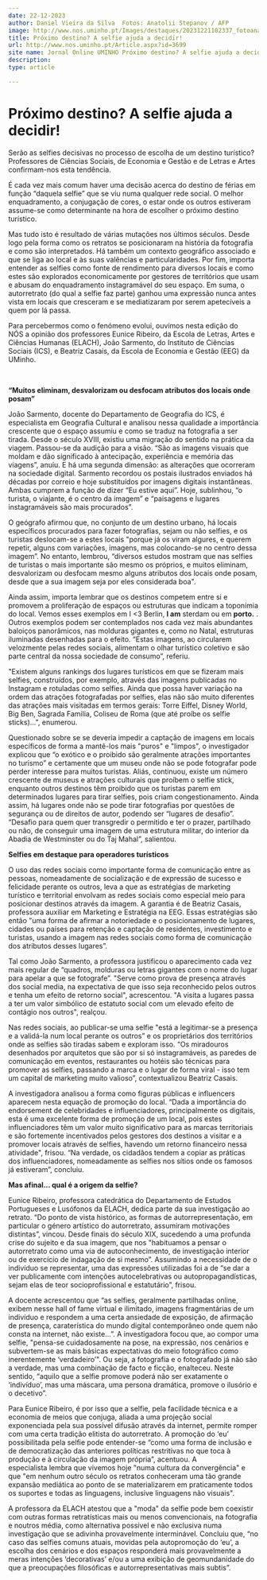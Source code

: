 ```yaml
---
date: 22-12-2023
author: Daniel Vieira da Silva  Fotos: Anatolii Stepanov / AFP
image: http://www.nos.uminho.pt/Images/destaques/20231221102337_fotoanatoliistepanov.jpg
title: Próximo destino? A selfie ajuda a decidir!
url: http://www.nos.uminho.pt/Article.aspx?id=3699
site name: Jornal Online UMINHO Próximo destino? A selfie ajuda a decidir!
description: 
type: article

---
```

# Próximo destino? A selfie ajuda a decidir!


  

Serão as selfies decisivas no processo de escolha de um destino turístico? Professores de Ciências Sociais, de Economia e Gestão e de Letras e Artes confirmam-nos esta tendência.

É cada vez mais comum haver uma decisão acerca do destino de férias em função “daquela selfie” que se viu numa qualquer rede social. O melhor enquadramento, a conjugação de cores, o estar onde os outros estiveram assume-se como determinante na hora de escolher o próximo destino turístico.

Mas tudo isto é resultado de várias mutações nos últimos séculos. Desde logo pela forma como os retratos se posicionaram na história da fotografia e como são interpretados. Há também um contexto geográfico associado e que se liga ao local e às suas valências e particularidades. Por fim, importa entender as selfies como fonte de rendimento para diversos locais e como estes são explorados economicamente por gestores de territórios que usam e abusam do enquadramento instagramável do seu espaço. Em suma, o autorretrato (do qual a selfie faz parte) ganhou uma expressão nunca antes vista em locais que cresceram e se mediatizaram por serem apetecíveis a quem por lá passa.

Para percebermos como o fenómeno evolui, ouvimos nesta edição do NÓS a opinião dos professores Eunice Ribeiro, da Escola de Letras, Artes e Ciências Humanas (ELACH), João Sarmento, do Instituto de Ciências Sociais (ICS), e Beatriz Casais, da Escola de Economia e Gestão (EEG) da UMinho.

 

**“Muitos eliminam, desvalorizam ou desfocam atributos dos locais onde posam”** 

João Sarmento, docente do Departamento de Geografia do ICS, é especialista em Geografia Cultural e analisou nessa qualidade a importância crescente que o espaço assumiu e como se traduz na fotografia a ser tirada. Desde o século XVIII, existiu uma migração do sentido na prática da viagem. Passou-se da audição para a visão. “São as imagens visuais que moldam e dão significado à antecipação, experiência e memória das viagens”, anuiu. E há uma segunda dimensão: as alterações que ocorreram na sociedade digital. Sarmento recordou os postais ilustrados enviados há décadas por correio e hoje substituídos por imagens digitais instantâneas. Ambas cumprem a função de dizer “Eu estive aqui”. Hoje, sublinhou, “o turista, o viajante, é o centro da imagem” e “paisagens e lugares instagramáveis são mais procurados”.

O geógrafo afirmou que, no conjunto de um destino urbano, há locais específicos procurados para fazer fotografias, sejam ou não selfies, e os turistas deslocam-se a estes locais "porque já os viram algures, e querem repetir, alguns com variações, imagens, mas colocando-se no centro dessa imagem”. No entanto, lembrou, “diversos estudos mostram que nas selfies de turistas o mais importante são mesmo os próprios, e muitos eliminam, desvalorizam ou desfocam mesmo alguns atributos dos locais onde posam, desde que a sua imagem seja por eles considerada boa".

Ainda assim, importa lembrar que os destinos competem entre si e promovem a proliferação de espaços ou estruturas que indicam a toponímia do local. Vemos esses exemplos em I <3 Berlin, **I am** sterdam ou em **porto.** . Outros exemplos podem ser contemplados nos cada vez mais abundantes baloiços panorâmicos, nas molduras gigantes e, como no Natal, estruturas iluminadas desenhadas para o efeito. “Estas imagens, ao circularem velozmente pelas redes sociais, alimentam o olhar turístico coletivo e são parte central da nossa sociedade de consumo”, referiu.

"Existem alguns rankings dos lugares turísticos em que se fizeram mais selfies, construídos, por exemplo, através das imagens publicadas no Instagram e rotuladas como selfies. Ainda que possa haver variação na ordem das atrações fotografadas por selfies, elas não são muito diferentes das atrações mais visitadas em termos gerais: Torre Eiffel, Disney World, Big Ben, Sagrada Familia, Coliseu de Roma (que até proíbe os selfie sticks)...", enumerou.

Questionado sobre se se deveria impedir a captação de imagens em locais específicos de forma a mantê-los mais "puros" e "limpos", o investigador explicou que “o exótico e o proibido são geralmente atrações importantes no turismo” e certamente que um museu onde não se pode fotografar pode perder interesse para muitos turistas. Aliás, continuou, existe um número crescente de museus e atrações culturais que proíbem o selfie stick, enquanto outros destinos têm proibido que os turistas parem em determinados lugares para tirar selfies, pois criam congestionamento. Ainda assim, há lugares onde não se pode tirar fotografias por questões de segurança ou de direitos de autor, podendo ser “lugares de desafio”. “Desafio para quem quer transgredir o permitido e ter o prazer, partilhado ou não, de conseguir uma imagem de uma estrutura militar, do interior da Abadia de Westminster ou do Taj Mahal”, salientou.
 

**Selfies em destaque para operadores turísticos** 

O uso das redes sociais como importante forma de comunicação entre as pessoas, nomeadamente de socialização e de expressão de sucesso e felicidade perante os outros, leva a que as estratégias de marketing turístico e territorial envolvam as redes sociais como especial meio para posicionar destinos através da imagem. A garantia é de Beatriz Casais, professora auxiliar em Marketing e Estratégia na EEG. Essas estratégias são então "uma forma de afirmar a notoriedade e o posicionamento de lugares, cidades ou países para retenção e captação de residentes, investimento e turistas, usando a imagem nas redes sociais como forma de comunicação dos atributos desses lugares”.

Tal como João Sarmento, a professora justificou o aparecimento cada vez mais regular de “quadros, molduras ou letras gigantes com o nome do lugar para apelar a que se fotografe”. "Serve como prova de presença através dos social media, na expectativa de que isso seja reconhecido pelos outros e tenha um efeito de retorno social", acrescentou. "A visita a lugares passa a ter um valor simbólico de estatuto social com um elevado efeito de contágio nos outros", realçou.

Nas redes sociais, ao publicar-se uma selfie "está a legitimar-se a presença e a validá-la num local perante os outros” e os proprietários dos territórios onde as selfies são tiradas sabem e exploram isso. “Os miradouros desenhados por arquitetos que são por si só instagramáveis, as paredes de comunicação em eventos, restaurantes ou hotéis são técnicas para promover as selfies, passando a marca e o lugar de forma viral - isso tem um capital de marketing muito valioso”, contextualizou Beatriz Casais.

A investigadora analisou a forma como figuras públicas e influencers aparecem nesta equação de promoção do local. “Dada a importância do endorsement de celebridades e influenciadores, principalmente os digitais, esta é uma excelente forma de promoção de um local, pois estes influenciadores têm um valor muito significativo para as marcas territoriais e são fortemente incentivados pelos gestores dos destinos a visitar e a promover locais através de selfies, havendo um retorno financeiro nessa atividade", frisou. “Na verdade, os cidadãos tendem a copiar as práticas dos influenciadores, nomeadamente as selfies nos sítios onde os famosos já estiveram”, concluiu.

**Mas afinal... qual é a origem da selfie?** 

Eunice Ribeiro, professora catedrática do Departamento de Estudos Portugueses e Lusófonos da ELACH, dedica parte da sua investigação ao retrato. “Do ponto de vista histórico, as formas de autorrepresentação, em particular o género artístico do autorretrato, assumiram motivações distintas”, vincou. Desde finais do século XIX, sucedendo a uma profunda crise do sujeito e da sua imagem, que nos "habituamos a pensar o autorretrato como uma via de autoconhecimento, de investigação interior ou de exercício de indagação de si mesmo”. Assumindo a necessidade de o indivíduo se representar, uma das expressões utilizadas foi a de “se dar a ver publicamente com intenções autocelebrativas ou autopropagandísticas, sejam elas de teor socioprofissional e estatutário”, frisou.

A docente acrescentou que “as selfies, geralmente partilhadas online, exibem nesse hall of fame virtual e ilimitado, imagens fragmentárias de um indivíduo e respondem a uma certa ansiedade de exposição, de afirmação de presença, caraterística do mundo digital contemporâneo onde quem não consta na internet, não existe...”. A investigadora focou que, ao compor uma selfie, "pensa-se cuidadosamente na pose, na expressão, nos cenários e subvertem-se as mais básicas expectativas do meio fotográfico como inerentemente ‘verdadeiro’". Ou seja, a fotografia e o fotografado já não são a verdade, mas uma combinação de facto e ficção, enalteceu. Neste sentido, “aquilo que a selfie promove poderá não ser exatamente o ‘indivíduo’, mas uma máscara, uma persona dramática, promove o ilusório e o decetivo”.

Para Eunice Ribeiro, é por isso que a selfie, pela facilidade técnica e a economia de meios que conjuga, aliada a uma projeção social exponenciada pela sua possível difusão através da internet, permite romper com uma certa tradição elitista do autorretrato. A promoção do ‘eu’ possibilitada pela selfie pode entender-se “como uma forma de inclusão e de democratização das anteriores políticas restritivas no que toca à produção e à circulação da imagem própria”, acentuou. A especialista lembra que vivemos hoje "numa cultura da convergência" e que "em nenhum outro século os retratos conheceram uma tão grande expansão mediática ao ponto de se materializarem em praticamente todos os suportes e todas as linguagens, inclusive linguagens não visuais".

A professora da ELACH atestou que a "moda" da selfie pode bem coexistir com outras formas retratísticas mais ou menos convencionais, na fotografia e noutros média, como alternativa possível e não exclusiva numa investigação que se adivinha provavelmente interminável. Concluiu que, “no caso das selfies comuns atuais, movidas pela autopromoção do ‘eu’, a escolha dos cenários e dos espaços responderá mais provavelmente a meras intenções ‘decorativas’ e/ou a uma exibição de geomundanidade do que a preocupações filosóficas e autorrepresentativas mais subtis”.
 

